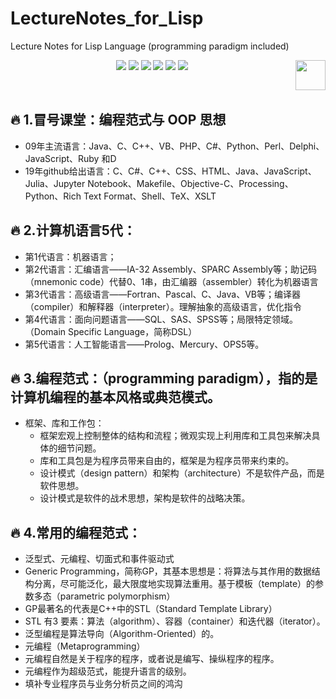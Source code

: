 # LectureNotes_for_Lisp
Lecture Notes for Lisp Language (programming paradigm included)

<p align="center">
    <a href="https://github.com/elegantcoin/LectureNotes_for_Lisp"><img src="https://img.shields.io/badge/status-updating-brightgreen.svg"></a>
    <a href="https://github.com/python/cpython"><img src="https://img.shields.io/badge/Python-3.7-FF1493.svg"></a>
    <a href="https://github.com/elegantcoin/LectureNotes_for_Lisp"><img src="https://img.shields.io/badge/platform-Windows%7CLinux%7CmacOS-660066.svg"></a>
    <a href="https://opensource.org/licenses/mit-license.php"><img src="https://badges.frapsoft.com/os/mit/mit.svg"></a>
    <a href="https://github.com/elegantcoin/LectureNotes_for_Lisp/stargazers"><img src="https://img.shields.io/github/stars/elegantcoin/LectureNotes_for_Lisp.svg?logo=github"></a>
    <a href="https://github.com/elegantcoin/LectureNotes_for_Lisp/network/members"><img src="https://img.shields.io/github/forks/elegantcoin/LectureNotes_for_Lisp.svg?color=blue&logo=github"></a>
    <a href="https://www.python.org/"><img src="https://upload.wikimedia.org/wikipedia/commons/c/c3/Python-logo-notext.svg" align="right" height="48" width="48" ></a>
</p>
<br />

## :fire: 1.冒号课堂：编程范式与 OOP 思想
- 09年主流语言：Java、C、C++、VB、PHP、C#、Python、Perl、Delphi、JavaScript、Ruby 和D
- 19年github给出语言：C、C#、C++、CSS、HTML、Java、JavaScript、Julia、Jupyter Notebook、Makefile、Objective-C、Processing、Python、Rich Text Format、Shell、TeX、XSLT

## :fire: 2.计算机语言5代：
- 第1代语言：机器语言；
- 第2代语言：汇编语言——IA-32 Assembly、SPARC Assembly等；助记码（mnemonic code）代替0、1串，由汇编器（assembler）转化为机器语言
- 第3代语言：高级语言——Fortran、Pascal、C、Java、VB等；编译器（compiler）和解释器（interpreter）。理解抽象的高级语言，优化指令
- 第4代语言：面向问题语言——SQL、SAS、SPSS等；局限特定领域。（Domain Specific Language，简称DSL）
- 第5代语言：人工智能语言——Prolog、Mercury、OPS5等。

## :fire: 3.编程范式：（programming paradigm），指的是计算机编程的基本风格或典范模式。
- 框架、库和工作包：
    - 框架宏观上控制整体的结构和流程；微观实现上利用库和工具包来解决具体的细节问题。
    - 库和工具包是为程序员带来自由的，框架是为程序员带来约束的。
    - 设计模式（design pattern）和架构（architecture）不是软件产品，而是软件思想。
    - 设计模式是软件的战术思想，架构是软件的战略决策。

## :fire: 4.常用的编程范式：
- 泛型式、元编程、切面式和事件驱动式
- Generic Programming，简称GP，其基本思想是：将算法与其作用的数据结构分离，尽可能泛化，最大限度地实现算法重用。基于模板（template）的参数多态（parametric polymorphism）
- GP最著名的代表是C++中的STL（Standard Template Library）
- STL 有3 要素：算法（algorithm）、容器（container）和迭代器（iterator）。
- 泛型编程是算法导向（Algorithm-Oriented）的。
- 元编程（Metaprogramming）
- 元编程自然是关于程序的程序，或者说是编写、操纵程序的程序。
- 元编程作为超级范式，能提升语言的级别。
- 填补专业程序员与业务分析员之间的鸿沟

